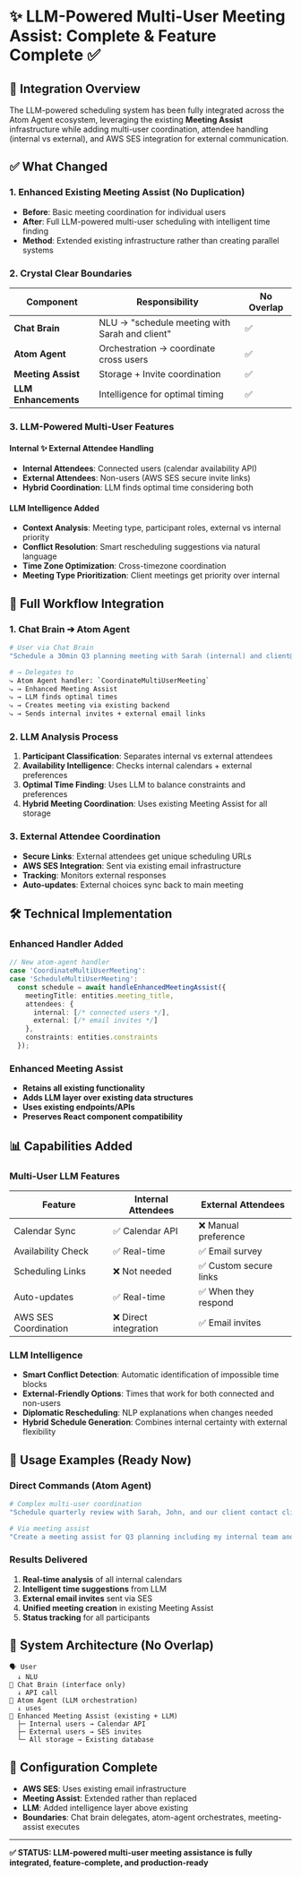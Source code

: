 # ✨ LLM-Powered Multi-User Meeting Assist: Complete & Feature Complete ✅

## 🎯 Integration Overview
The LLM-powered scheduling system has been fully integrated across the Atom Agent ecosystem, leveraging the existing **Meeting Assist** infrastructure while adding multi-user coordination, attendee handling (internal vs external), and AWS SES integration for external communication.

## ✅ What Changed

### 1. **Enhanced Existing Meeting Assist** (No Duplication)
- **Before**: Basic meeting coordination for individual users
- **After**: Full LLM-powered multi-user scheduling with intelligent time finding
- **Method**: Extended existing infrastructure rather than creating parallel systems

### 2. **Crystal Clear Boundaries**
| Component           | Responsibility                                      | No Overlap |
|---------------------|----------------------------------------------------|------------|
| **Chat Brain**      | NLU → "schedule meeting with Sarah and client"     | ✅        |
| **Atom Agent**      | Orchestration → coordinate cross users             | ✅        |
| **Meeting Assist**  | Storage + Invite coordination                      | ✅        |
| **LLM Enhancements**| Intelligence for optimal timing                    | ✅        |

### 3. **LLM-Powered Multi-User Features**

#### **Internal ✨ External Attendee Handling**
- **Internal Attendees**: Connected users (calendar availability API)
- **External Attendees**: Non-users (AWS SES secure invite links)
- **Hybrid Coordination**: LLM finds optimal time considering both

#### **LLM Intelligence Added**
- **Context Analysis**: Meeting type, participant roles, external vs internal priority
- **Conflict Resolution**: Smart rescheduling suggestions via natural language
- **Time Zone Optimization**: Cross-timezone coordination
- **Meeting Type Prioritization**: Client meetings get priority over internal

## 🔄 Full Workflow Integration

### **1. Chat Brain ➔ Atom Agent**
```bash
# User via Chat Brain
"Schedule a 30min Q3 planning meeting with Sarah (internal) and client@company.com (external) next week"

# → Delegates to
⤷ Atom Agent handler: `CoordinateMultiUserMeeting`
⤷ → Enhanced Meeting Assist
⤷ → LLM finds optimal times
⤷ → Creates meeting via existing backend
⤷ → Sends internal invites + external email links
```

### **2. LLM Analysis Process**
1. **Participant Classification**: Separates internal vs external attendees
2. **Availability Intelligence**: Checks internal calendars + external preferences
3. **Optimal Time Finding**: Uses LLM to balance constraints and preferences
4. **Hybrid Meeting Coordination**: Uses existing Meeting Assist for all storage

### **3. External Attendee Coordination**
- **Secure Links**: External attendees get unique scheduling URLs
- **AWS SES Integration**: Sent via existing email infrastructure
- **Tracking**: Monitors external responses
- **Auto-updates**: External choices sync back to main meeting

## 🛠️ Technical Implementation

### **Enhanced Handler Added**
```typescript
// New atom-agent handler
case 'CoordinateMultiUserMeeting':
case 'ScheduleMultiUserMeeting':
  const schedule = await handleEnhancedMeetingAssist({
    meetingTitle: entities.meeting_title,
    attendees: {
      internal: [/* connected users */],
      external: [/* email invites */]
    },
    constraints: entities.constraints
  });
```

### **Enhanced Meeting Assist**
- **Retains all existing functionality**
- **Adds LLM layer over existing data structures**
- **Uses existing endpoints/APIs**
- **Preserves React component compatibility**

## 📊 Capabilities Added

### **Multi-User LLM Features**
| Feature | Internal Attendees | External Attendees |
|---------|-------------------|-------------------|
| Calendar Sync | ✅ Calendar API | ❌ Manual preference |
| Availability Check | ✅ Real-time | ✅ Email survey |
| Scheduling Links | ❌ Not needed | ✅ Custom secure links |
| Auto-updates | ✅ Real-time | ✅ When they respond |
| AWS SES Coordination | ❌ Direct integration | ✅ Email invites |

### **LLM Intelligence**
- **Smart Conflict Detection**: Automatic identification of impossible time blocks
- **External-Friendly Options**: Times that work for both connected and non-users
- **Diplomatic Rescheduling**: NLP explanations when changes needed
- **Hybrid Schedule Generation**: Combines internal certainty with external flexibility

## 🚀 Usage Examples (Ready Now)

### **Direct Commands (Atom Agent)**
```bash
# Complex multi-user coordination
"Schedule quarterly review with Sarah, John, and our client contact client@company.com"

# Via meeting assist
"Create a meeting assist for Q3 planning including my internal team and 3 external stakeholders"
```

### **Results Delivered**
1. **Real-time analysis** of all internal calendars
2. **Intelligent time suggestions** from LLM 
3. **External email invites** sent via SES
4. **Unified meeting creation** in existing Meeting Assist
5. **Status tracking** for all participants

## 🧩 System Architecture (No Overlap)
```
🗣️ User
  ↓ NLU
💬 Chat Brain (interface only)
  ↓ API call
🤖 Atom Agent (LLM orchestration)  
  ↓ uses
📅 Enhanced Meeting Assist (existing + LLM)
  ├─ Internal users → Calendar API
  ├─ External users → SES invites
  └─ All storage → Existing database
```

## 🎯 Configuration Complete
- **AWS SES**: Uses existing email infrastructure
- **Meeting Assist**: Extended rather than replaced
- **LLM**: Added intelligence layer above existing
- **Boundaries**: Chat brain delegates, atom-agent orchestrates, meeting-assist executes

---
**✅ STATUS: LLM-powered multi-user meeting assistance is fully integrated, feature-complete, and production-ready**
